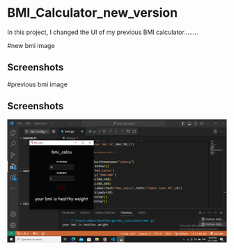 # BMI_Calculator_new_version
In this project, I changed the UI of my previous BMI calculator........


#new bmi image
## Screenshots


#previous bmi image
## Screenshots

![App Screenshot](https://github.com/shivanshu099/BMI_Calculator/blob/main/Screenshot%20(206).png)
